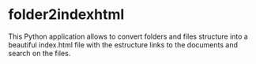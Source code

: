 # folder2indexhtml
This Python application allows to convert folders and files structure into a beautiful index.html file with the estructure links to the documents and search on the files. 
